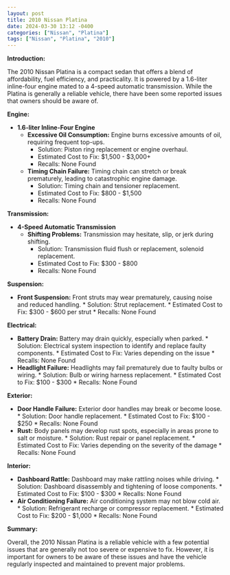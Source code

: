 ```yaml
---
layout: post
title: 2010 Nissan Platina
date: 2024-03-30 13:12 -0400
categories: ["Nissan", "Platina"]
tags: ["Nissan", "Platina", "2010"]
---
```

**Introduction:**

The 2010 Nissan Platina is a compact sedan that offers a blend of affordability, fuel efficiency, and practicality. It is powered by a 1.6-liter inline-four engine mated to a 4-speed automatic transmission. While the Platina is generally a reliable vehicle, there have been some reported issues that owners should be aware of.

**Engine:**

* **1.6-liter Inline-Four Engine**
    * **Excessive Oil Consumption:** Engine burns excessive amounts of oil, requiring frequent top-ups.
        * Solution: Piston ring replacement or engine overhaul.
        * Estimated Cost to Fix: $1,500 - $3,000+
        * Recalls: None Found
    * **Timing Chain Failure:** Timing chain can stretch or break prematurely, leading to catastrophic engine damage.
        * Solution: Timing chain and tensioner replacement.
        * Estimated Cost to Fix: $800 - $1,500
        * Recalls: None Found

**Transmission:**

* **4-Speed Automatic Transmission**
    * **Shifting Problems:** Transmission may hesitate, slip, or jerk during shifting.
        * Solution: Transmission fluid flush or replacement, solenoid replacement.
        * Estimated Cost to Fix: $300 - $800
        * Recalls: None Found

**Suspension:**

* **Front Suspension:** Front struts may wear prematurely, causing noise and reduced handling.
        * Solution: Strut replacement.
        * Estimated Cost to Fix: $300 - $600 per strut
        * Recalls: None Found

**Electrical:**

* **Battery Drain:** Battery may drain quickly, especially when parked.
        * Solution: Electrical system inspection to identify and replace faulty components.
        * Estimated Cost to Fix: Varies depending on the issue
        * Recalls: None Found
* **Headlight Failure:** Headlights may fail prematurely due to faulty bulbs or wiring.
        * Solution: Bulb or wiring harness replacement.
        * Estimated Cost to Fix: $100 - $300
        * Recalls: None Found

**Exterior:**

* **Door Handle Failure:** Exterior door handles may break or become loose.
        * Solution: Door handle replacement.
        * Estimated Cost to Fix: $100 - $250
        * Recalls: None Found
* **Rust:** Body panels may develop rust spots, especially in areas prone to salt or moisture.
        * Solution: Rust repair or panel replacement.
        * Estimated Cost to Fix: Varies depending on the severity of the damage
        * Recalls: None Found

**Interior:**

* **Dashboard Rattle:** Dashboard may make rattling noises while driving.
        * Solution: Dashboard disassembly and tightening of loose components.
        * Estimated Cost to Fix: $100 - $300
        * Recalls: None Found
* **Air Conditioning Failure:** Air conditioning system may not blow cold air.
        * Solution: Refrigerant recharge or compressor replacement.
        * Estimated Cost to Fix: $200 - $1,000
        * Recalls: None Found

**Summary:**

Overall, the 2010 Nissan Platina is a reliable vehicle with a few potential issues that are generally not too severe or expensive to fix. However, it is important for owners to be aware of these issues and have the vehicle regularly inspected and maintained to prevent major problems.

